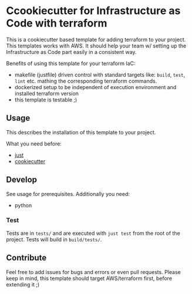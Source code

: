Ccookiecutter for Infrastructure as Code with terraform 
========================================================

This is a cookiecutter based template for adding terraform to your project. This templates works with AWS. 
It should help your team w/ setting up the Infrastructure as Code part easily in a consistent way.

Benefits of using this template for your terraform IaC:
- makefile (justfile) driven control with standard targets like: `build`, `test`, `lint` etc. mathing the 
  corresponding terraform commands.
- dockerized setup to be independent of execution environment and installed terraform version
- this template is testable ;)

## Usage

This describes the installation of this template to your project.

What you need before: 
- [just](https://github.com/casey/just)
- [cookiecutter](https://cookiecutter.readthedocs.io/en/latest/index.html#)


## Develop

See usage for prerequisites.
Additionally you need:
- python

### Test

Tests are in `tests/` and are executed with `just test` from the root of the project. Tests will build in `build/tests/`.

## Contribute

Feel free to add issues for bugs and errors or even pull requests. Please keep in mind, this template should 
target AWS/terraform first, before extending it ;)
